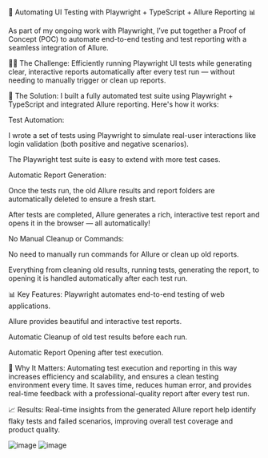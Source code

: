 🚀 Automating UI Testing with Playwright + TypeScript + Allure Reporting 📊

As part of my ongoing work with Playwright, I’ve put together a Proof of Concept (POC) to automate end-to-end testing and test reporting with a seamless integration of Allure.

🧑‍💻 The Challenge:
Efficiently running Playwright UI tests while generating clear, interactive reports automatically after every test run — without needing to manually trigger or clean up reports.

🔧 The Solution:
I built a fully automated test suite using Playwright + TypeScript and integrated Allure reporting. Here's how it works:

Test Automation:

I wrote a set of tests using Playwright to simulate real-user interactions like login validation (both positive and negative scenarios).

The Playwright test suite is easy to extend with more test cases.

Automatic Report Generation:

Once the tests run, the old Allure results and report folders are automatically deleted to ensure a fresh start.

After tests are completed, Allure generates a rich, interactive test report and opens it in the browser — all automatically!

No Manual Cleanup or Commands:

No need to manually run commands for Allure or clean up old reports.

Everything from cleaning old results, running tests, generating the report, to opening it is handled automatically after each test run.

📊 Key Features:
Playwright automates end-to-end testing of web applications.

Allure provides beautiful and interactive test reports.

Automatic Cleanup of old test results before each run.

Automatic Report Opening after test execution.

🎯 Why It Matters:
Automating test execution and reporting in this way increases efficiency and scalability, and ensures a clean testing environment every time. It saves time, reduces human error, and provides real-time feedback with a professional-quality report after every test run.

📈 Results: Real-time insights from the generated Allure report help identify flaky tests and failed scenarios, improving overall test coverage and product quality.


![image](https://github.com/user-attachments/assets/8d120b09-eac9-4b32-b033-60cdfeaf2bf5)
![image](https://github.com/user-attachments/assets/ae56c570-053a-4526-91a1-96f8270e6592)


